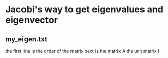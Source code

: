 # Jacobi's way to get eigenvalues and eigenvector
## my_eigen.txt
the first line is the order of the matrix
next is the matrix A
the unit matrix I